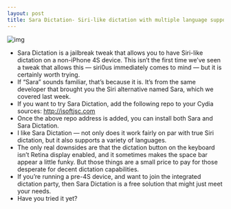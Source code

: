```yaml
---
layout: post
title: Sara Dictation- Siri-like dictation with multiple language support
---
```

![img](http://media.idownloadblog.com/wp-content/uploads/2012/02/Sara-Dictation-Screenshot.jpg)
* Sara Dictation is a jailbreak tweak that allows you to have Siri-like dictation on a non-iPhone 4S device. This isn’t the first time we’ve seen a tweak that allows this — siri0us immediately comes to mind — but it is certainly worth trying.
* If “Sara” sounds familiar, that’s because it is. It’s from the same developer that brought you the Siri alternative named Sara, which we covered last week.
* If you want to try Sara Dictation, add the following repo to your Cydia sources: http://isoftjsc.com
* Once the above repo address is added, you can install both Sara and Sara Dictation.
* I like Sara Dictation — not only does it work fairly on par with true Siri dictation, but it also supports a variety of languages.
* The only real downsides are that the dictation button on the keyboard isn’t Retina display enabled, and it sometimes makes the space bar appear a little funky. But those things are a small price to pay for those desperate for decent dictation capabilities.
* If you’re running a pre-4S device, and want to join the integrated dictation party, then Sara Dictation is a free solution that might just meet your needs.
* Have you tried it yet?

